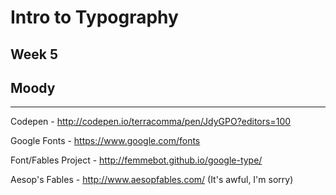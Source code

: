 # Intro to Typography
## Week 5
## Moody

---

Codepen - http://codepen.io/terracomma/pen/JdyGPO?editors=100

Google Fonts - https://www.google.com/fonts

Font/Fables Project - http://femmebot.github.io/google-type/

Aesop's Fables - http://www.aesopfables.com/ (It's awful, I'm sorry)
